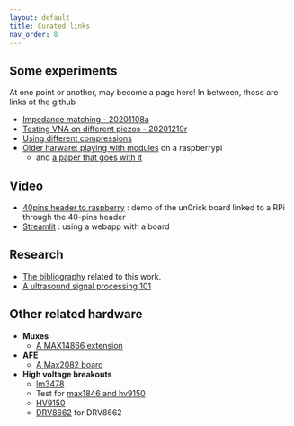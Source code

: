 ```yaml
---
layout: default
title: Curated links
nav_order: 8
---
```

## Some experiments

At one point or another, may become a page here! In between, those are links ot the github

* [Impedance matching - 20201108a](https://github.com/kelu124/echomods/blob/master/include/experiments/auto/20201108a.md)
* [Testing VNA on different piezos - 20201219r](https://github.com/kelu124/echomods/blob/master/include/experiments/auto/20201219r.md)
* [Using different compressions](https://github.com/kelu124/echomods/blob/master/include/experiments/auto/20200421b.md)
* [Older harware: playing with modules](https://kelu124.gitbooks.io/echomods/content/RPI.html) on a raspberrypi
  * and [a paper that goes with it](https://openhardware.metajnl.com/articles/10.5334/joh.2/)

## Video

* [40pins header to raspberry](https://www.youtube.com/watch?v=rv-Ag_TcnP8) : demo of the un0rick board linked to a RPi through the 40-pins header
* [Streamlit](https://www.youtube.com/watch?v=CsLhFRVoXY4) : using a webapp with a board

## Research

* [The bibliography](https://github.com/kelu124/echomods/blob/master/include/biblio/bib/AllRefs.md) related to this work.
* [A ultrasound signal processing 101](https://github.com/kelu124/us_rf_processing)

## Other related hardware

* __Muxes__
  * [A MAX14866 extension](https://github.com/kelu124/echomods/tree/master/include/MAX14866)
* __AFE__
  * [A Max2082 board](https://github.com/kelu124/Dhvani)
* __High voltage breakouts__
  * [lm3478](https://github.com/kelu124/lm3478)
  * Test for [max1846 and hv9150](https://github.com/kelu124/hvpppn)
  * [HV9150](https://github.com/kelu124/HV9150DevKit)
  * [DRV8662](https://github.com/kelu124/DRV8662-devkit) for DRV8662
